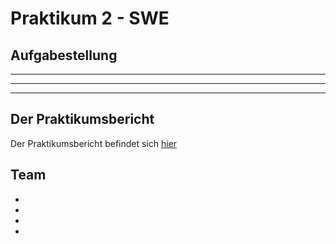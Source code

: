 # Praktikum 2 - SWE

## Aufgabestellung

---
---
---

## Der Praktikumsbericht

Der Praktikumsbericht befindet sich [hier](./Dokumentation/DOKUMENTATION.md)

## Team

- 
- 
-
-
